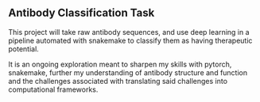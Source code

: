 ## Antibody Classification Task

This project will take raw antibody sequences, and use deep learning in a pipeline automated with snakemake to classify
them as having therapeutic potential. 

It is an ongoing exploration meant to sharpen my skills with pytorch, snakemake, further my understanding of 
antibody structure and function and the challenges associated with translating said challenges into computational 
frameworks.